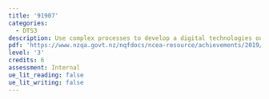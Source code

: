 ```yaml
---
title: '91907'
categories:
  - DTS3
description: Use complex processes to develop a digital technologies outcome
pdf: 'https://www.nzqa.govt.nz/nqfdocs/ncea-resource/achievements/2019/as91907.pdf'
level: '3'
credits: 6
assessment: Internal
ue_lit_reading: false
ue_lit_writing: false
---
```


